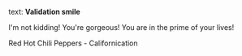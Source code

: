 text: **Validation smile**


I'm not kidding! 
 You're gorgeous!
 You are in the prime of your lives!
 
 
 Red Hot Chili Peppers - Californication
